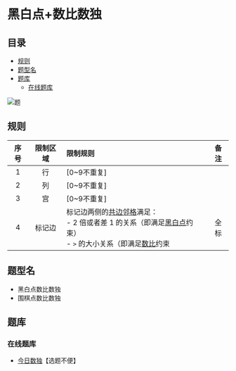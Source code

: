 # 黑白点+数比数独
<!-- START doctoc generated TOC please keep comment here to allow auto update -->
<!-- DON'T EDIT THIS SECTION, INSTEAD RE-RUN doctoc TO UPDATE -->
## 目录

- [规则](#%E8%A7%84%E5%88%99)
- [题型名](#%E9%A2%98%E5%9E%8B%E5%90%8D)
- [题库](#%E9%A2%98%E5%BA%93)
  - [在线题库](#%E5%9C%A8%E7%BA%BF%E9%A2%98%E5%BA%93)

<!-- END doctoc generated TOC please keep comment here to allow auto update -->

![题](https://cn.sudoku.today/pic/02/greaterkropki/44454_348207.png)

## 规则

<!-- markdownlint-disable MD013 -->
| 序号  | 限制区域 | 限制规则                                                                     | 备注  |
|:---:|:----:|:-------------------------------------------------------------------------|:---:|
|  1  |  行   | [0~9不重复]                                                                 |     |
|  2  |  列   | [0~9不重复]                                                                 |     |
|  3  |  宫   | [0~9不重复]                                                                 |     |
|  4  | 标记边  | 标记边两侧的[共边邻格]满足：<br/>- 2 倍或者差 1 的关系（即满足[黑白点]约束）<br/>- `>` 的大小关系（即满足[数比]约束 | 全标  |
<!-- markdownlint-enable MD013 -->

## 题型名

- 黑白点数比数独
- 围棋点数比数独

## 题库

### 在线题库

- [今日数独]【选题不便】

[共边邻格]: ../../../rules/rules.md#共边邻格

[黑白点]: ../../../rules/rules.md#黑白点

[数比]: ../../../rules/rules.md#数比

[今日数独]: https://cn.sudoku.today/g-greater-than-kropki-sudoku/
